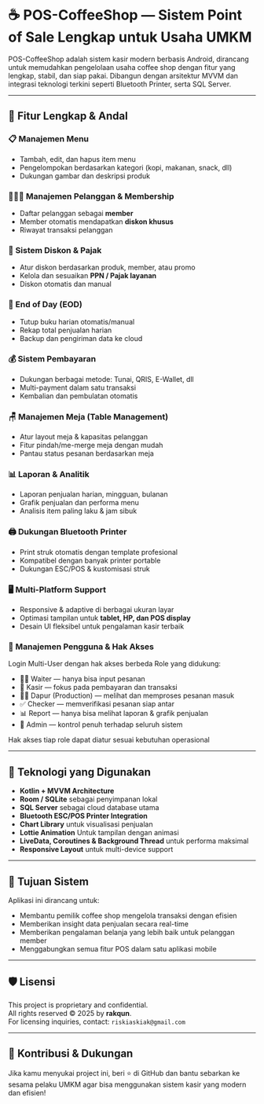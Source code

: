 # ☕ POS-CoffeeShop — Sistem Point of Sale Lengkap untuk Usaha UMKM

POS-CoffeeShop adalah sistem kasir modern berbasis Android, dirancang untuk memudahkan pengelolaan usaha coffee shop dengan fitur yang lengkap, stabil, dan siap pakai. Dibangun dengan arsitektur MVVM dan integrasi teknologi terkini seperti Bluetooth Printer, serta SQL Server.

---

## 🚀 Fitur Lengkap & Andal

### 📋 Manajemen Menu
- Tambah, edit, dan hapus item menu
- Pengelompokan berdasarkan kategori (kopi, makanan, snack, dll)
- Dukungan gambar dan deskripsi produk

### 🧑‍🤝‍🧑 Manajemen Pelanggan & Membership
- Daftar pelanggan sebagai **member**
- Member otomatis mendapatkan **diskon khusus**
- Riwayat transaksi pelanggan

### 💸 Sistem Diskon & Pajak
- Atur diskon berdasarkan produk, member, atau promo
- Kelola dan sesuaikan **PPN / Pajak layanan**
- Diskon otomatis dan manual

### 📆 End of Day (EOD)
- Tutup buku harian otomatis/manual
- Rekap total penjualan harian
- Backup dan pengiriman data ke cloud

### 💰 Sistem Pembayaran
- Dukungan berbagai metode: Tunai, QRIS, E-Wallet, dll
- Multi-payment dalam satu transaksi
- Kembalian dan pembulatan otomatis

### 🪑 Manajemen Meja (Table Management)
- Atur layout meja & kapasitas pelanggan
- Fitur pindah/me-merge meja dengan mudah
- Pantau status pesanan berdasarkan meja

### 📊 Laporan & Analitik
- Laporan penjualan harian, mingguan, bulanan
- Grafik penjualan dan performa menu
- Analisis item paling laku & jam sibuk

### 🖨️ Dukungan Bluetooth Printer
- Print struk otomatis dengan template profesional
- Kompatibel dengan banyak printer portable
- Dukungan ESC/POS & kustomisasi struk

### 🖥️ Multi-Platform Support
- Responsive & adaptive di berbagai ukuran layar
- Optimasi tampilan untuk **tablet, HP, dan POS display**
- Desain UI fleksibel untuk pengalaman kasir terbaik

### 🔐 Manajemen Pengguna & Hak Akses
Login Multi-User dengan hak akses berbeda
Role yang didukung:

- 👨‍🍳 Waiter — hanya bisa input pesanan
- 🧾 Kasir — fokus pada pembayaran dan transaksi
- 🧑‍🍳 Dapur (Production) — melihat dan memproses pesanan masuk
- ✅ Checker — memverifikasi pesanan siap antar
- 📊 Report — hanya bisa melihat laporan & grafik penjualan
- 👑 Admin — kontrol penuh terhadap seluruh sistem

Hak akses tiap role dapat diatur sesuai kebutuhan operasional

---

## 🧠 Teknologi yang Digunakan

- **Kotlin + MVVM Architecture**
- **Room / SQLite** sebagai penyimpanan lokal
- **SQL Server** sebagai cloud database utama
- **Bluetooth ESC/POS Printer Integration**
- **Chart Library** untuk visualisasi penjualan
- **Lottie Animation** Untuk tampilan dengan animasi
- **LiveData, Coroutines & Background Thread** untuk performa maksimal
- **Responsive Layout** untuk multi-device support

---

## 🎯 Tujuan Sistem

Aplikasi ini dirancang untuk:
- Membantu pemilik coffee shop mengelola transaksi dengan efisien
- Memberikan insight data penjualan secara real-time
- Memberikan pengalaman belanja yang lebih baik untuk pelanggan member
- Menggabungkan semua fitur POS dalam satu aplikasi mobile

---

## 🛡️ Lisensi

This project is proprietary and confidential.  
All rights reserved © 2025 by **rakqun**.  
For licensing inquiries, contact: `riskiaskiak@gmail.com`

---

## 🌟 Kontribusi & Dukungan

Jika kamu menyukai project ini, beri ⭐ di GitHub dan bantu sebarkan ke sesama pelaku UMKM agar bisa menggunakan sistem kasir yang modern dan efisien!
